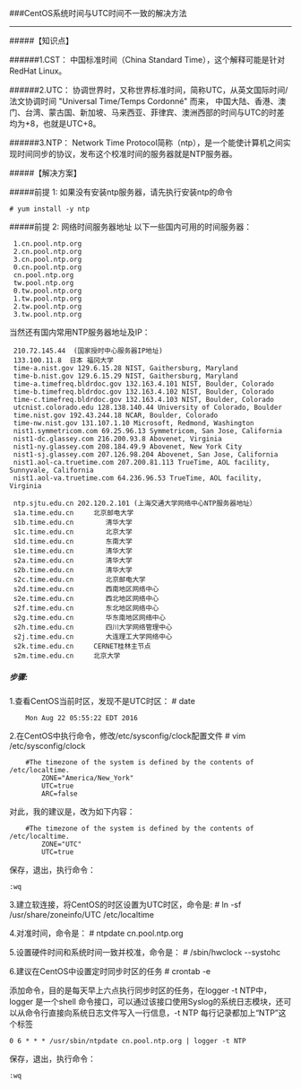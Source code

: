 ###CentOS系统时间与UTC时间不一致的解决方法

---

#####【知识点】

######1.CST：
中国标准时间（China Standard Time），这个解释可能是针对RedHat Linux。
       
       
######2.UTC：
  协调世界时，又称世界标准时间，简称UTC，从英文国际时间/法文协调时间 "Universal Time/Temps Cordonné" 而来，
中国大陆、香港、澳门、台湾、蒙古国、新加坡、马来西亚、菲律宾、澳洲西部的时间与UTC的时差均为+8，也就是UTC+8。
        
######3.NTP：
Network Time Protocol简称（ntp），是一个能使计算机之间实现时间同步的协议，发布这个校准时间的服务器就是NTP服务器。
           
#####【解决方案】

#####前提 1: 如果没有安装ntp服务器，请先执行安装ntp的命令

    # yum install -y ntp 
    
#####前提 2: 网络时间服务器地址
以下一些国内可用的时间服务器：

     1.cn.pool.ntp.org
     2.cn.pool.ntp.org
     3.cn.pool.ntp.org
     0.cn.pool.ntp.org
     cn.pool.ntp.org
     tw.pool.ntp.org
     0.tw.pool.ntp.org
     1.tw.pool.ntp.org
     2.tw.pool.ntp.org
     3.tw.pool.ntp.org
当然还有国内常用NTP服务器地址及IP：
    
     210.72.145.44  (国家授时中心服务器IP地址)
     133.100.11.8  日本 福冈大学
     time-a.nist.gov 129.6.15.28 NIST, Gaithersburg, Maryland 
     time-b.nist.gov 129.6.15.29 NIST, Gaithersburg, Maryland 
     time-a.timefreq.bldrdoc.gov 132.163.4.101 NIST, Boulder, Colorado 
     time-b.timefreq.bldrdoc.gov 132.163.4.102 NIST, Boulder, Colorado 
     time-c.timefreq.bldrdoc.gov 132.163.4.103 NIST, Boulder, Colorado 
     utcnist.colorado.edu 128.138.140.44 University of Colorado, Boulder 
     time.nist.gov 192.43.244.18 NCAR, Boulder, Colorado 
     time-nw.nist.gov 131.107.1.10 Microsoft, Redmond, Washington 
     nist1.symmetricom.com 69.25.96.13 Symmetricom, San Jose, California 
     nist1-dc.glassey.com 216.200.93.8 Abovenet, Virginia 
     nist1-ny.glassey.com 208.184.49.9 Abovenet, New York City 
     nist1-sj.glassey.com 207.126.98.204 Abovenet, San Jose, California 
     nist1.aol-ca.truetime.com 207.200.81.113 TrueTime, AOL facility, Sunnyvale, California 
     nist1.aol-va.truetime.com 64.236.96.53 TrueTime, AOL facility, Virginia

     ntp.sjtu.edu.cn 202.120.2.101 (上海交通大学网络中心NTP服务器地址）
     s1a.time.edu.cn     北京邮电大学
     s1b.time.edu.cn	    清华大学
     s1c.time.edu.cn	    北京大学
     s1d.time.edu.cn	    东南大学
     s1e.time.edu.cn	    清华大学
     s2a.time.edu.cn	    清华大学
     s2b.time.edu.cn	    清华大学
     s2c.time.edu.cn	    北京邮电大学
     s2d.time.edu.cn	    西南地区网络中心
     s2e.time.edu.cn	    西北地区网络中心
     s2f.time.edu.cn	    东北地区网络中心
     s2g.time.edu.cn	    华东南地区网络中心
     s2h.time.edu.cn	    四川大学网络管理中心
     s2j.time.edu.cn	    大连理工大学网络中心
     s2k.time.edu.cn     CERNET桂林主节点
     s2m.time.edu.cn     北京大学
     
##### 步骤:
 
1.查看CentOS当前时区，发现不是UTC时区：
    # date
    
        Mon Aug 22 05:55:22 EDT 2016
2.在CentOS中执行命令，修改/etc/sysconfig/clock配置文件
    # vim /etc/sysconfig/clock
    
        #The timezone of the system is defined by the contents of /etc/localtime.
            ZONE="America/New_York"
            UTC=true
            ARC=false
对此，我的建议是，改为如下内容：

        #The timezone of the system is defined by the contents of /etc/localtime.
            ZONE="UTC"
            UTC=true
            
   保存，退出，执行命令：
   
    :wq
   
3.建立软连接，将CentOS的时区设置为UTC时区，命令是:
    # ln -sf /usr/share/zoneinfo/UTC /etc/localtime
    
4.对准时间，命令是：
    # ntpdate cn.pool.ntp.org
    
5.设置硬件时间和系统时间一致并校准，命令是：
    # /sbin/hwclock --systohc
    
6.建议在CentOS中设置定时同步时区的任务
     # crontab -e
     
添加命令，目的是每天早上六点执行同步时区的任务，在logger -t NTP中，logger 是一个shell 命令接口，可以通过该接口使用Syslog的系统日志模块，还可以从命令行直接向系统日志文件写入一行信息，-t NTP 每行记录都加上“NTP”这个标签

    0 6 * * * /usr/sbin/ntpdate cn.pool.ntp.org | logger -t NTP

保存，退出，执行命令：
   
    :wq
    
